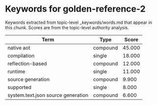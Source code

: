 # Keywords for golden-reference-2

Keywords extracted from topic-level _keywords/words.md that appear in this chunk.
Scores are from the topic-level authority analysis.

| Term | Type | Score |
|------|------|-------|
| native aot | compound | 45.000 |
| compilation | single | 18.000 |
| reflection-based | compound | 12.000 |
| runtime | single | 11.000 |
| source generation | compound | 9.900 |
| supported | single | 8.000 |
| system.text.json source generation | compound | 6.600 |
